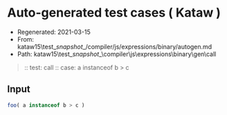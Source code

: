 # Auto-generated test cases ( Kataw )
- Regenerated: 2021-03-15
- From: kataw15\test\__snapshot__/compiler/js/expressions/binary/autogen.md
- Path: kataw15\test\__snapshot__\compiler\js\expressions\binary\gen\call
> :: test: call
> :: case: a instanceof b > c
## Input

`````js
foo( a instanceof b > c )
`````
